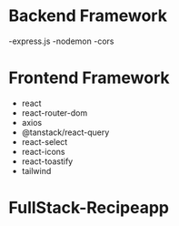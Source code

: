 # Backend Framework

-express.js
-nodemon
-cors

# Frontend Framework


- react 
- react-router-dom
- axios
- @tanstack/react-query
- react-select
- react-icons
- react-toastify
- tailwind
# FullStack-Recipeapp
